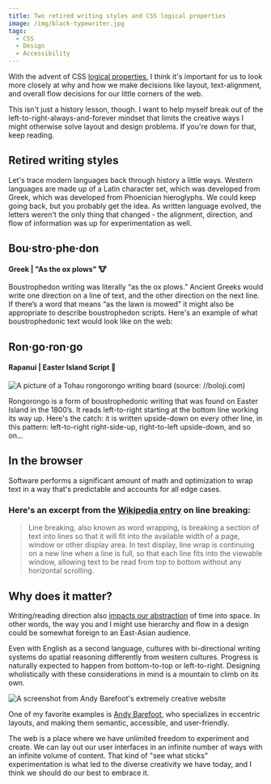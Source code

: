 ```yaml
---
title: Two retired writing styles and CSS logical properties
image: /img/black-typewriter.jpg
tags:
  - CSS
  - Design
  - Accessibility
---
```


With the advent of CSS [logical properties](//css-tricks.com/css-logical-properties/), I think it's important for us to look more closely at why and how we make decisions like layout, text-alignment, and overall flow decisions for our little corners of the web.

This isn't just a history lesson, though. I want to help myself break out of the left-to-right-always-and-forever mindset that limits the creative ways I might otherwise solve layout and design problems. If you're down for that, keep reading.

## Retired writing styles
Let's trace modern languages back through history a little ways. Western languages are made up of a Latin character set, which was developed from Greek, which was developed from Phoenician hieroglyphs. We could keep going back, but you probably get the idea. As written language evolved, the letters weren't the only thing that changed - the alignment, direction, and flow of information was up for experimentation as well.


## Bou·stro·phe·don

#### Greek | "As the ox plows" 🐮

Boustrophedon writing was literally “as the ox plows.”  Ancient Greeks would write one direction on a line of text, and the other direction on the next line.  If there’s a word that means “as the lawn is mowed” it might also be appropriate to describe boustrophedon scripts.  Here's an example of what boustrophedonic text would look like on the web:

<p class="codepen" data-slug-hash="YzXELwj">


## Ron·go·ron·go

#### Rapanui | Easter Island Script 🗿

![A picture of a Tohau rongorongo writing board (source: //boloji.com)](/_assets/images/tohau-rongorongo.jpg)

Rongorongo is a form of boustrophedonic writing that was found on Easter Island in the 1800’s.  It reads left-to-right starting at the bottom line working its way up. Here's the catch: it is written upside-down on every other line, in this pattern: left-to-right right-side-up, right-to-left upside-down, and so on...

<p class="codepen" data-slug-hash="PoqOmmb">



## In the browser
Software performs a significant amount of math and optimization to wrap text in a way that's predictable and accounts for all edge cases.

### Here's an excerpt from the [Wikipedia entry](//en.wikipedia.org/wiki/Line_wrap_and_word_wrap) on line breaking:

> Line breaking, also known as word wrapping, is breaking a section of text into lines so that it will fit into the available width of a page, window or other display area. In text display, line wrap is continuing on a new line when a line is full, so that each line fits into the viewable window, allowing text to be read from top to bottom without any horizontal scrolling.

## Why does it matter?

Writing/reading direction also [impacts our abstraction](//www.frontiersin.org/articles/10.3389/fpsyg.2012.00109/full) of time into space. In other words, the way you and I might use hierarchy and flow in a design could be somewhat foreign to an East-Asian audience.

Even with English as a second language, cultures with bi-directional writing systems do spatial reasoning differently from western cultures. Progress is naturally expected to happen from bottom-to-top or left-to-right. Designing wholistically with these considerations in mind is a mountain to climb on its own.

![A screenshot from Andy Barefoot's extremely creative website](/_assets/images/andy-barefoot-screengrab.jpg)

One of my favorite examples is [Andy Barefoot](http://andybarefoot.com/), who specializes in eccentric layouts, and making them semantic, accessible, and user-friendly.

The web is a place where we have unlimited freedom to experiment and create. We can lay out our user interfaces in an infinite number of ways with an infinite volume of content. That kind of "see what sticks" experimentation is what led to the diverse creativity we have today, and I think we should do our best to embrace it.